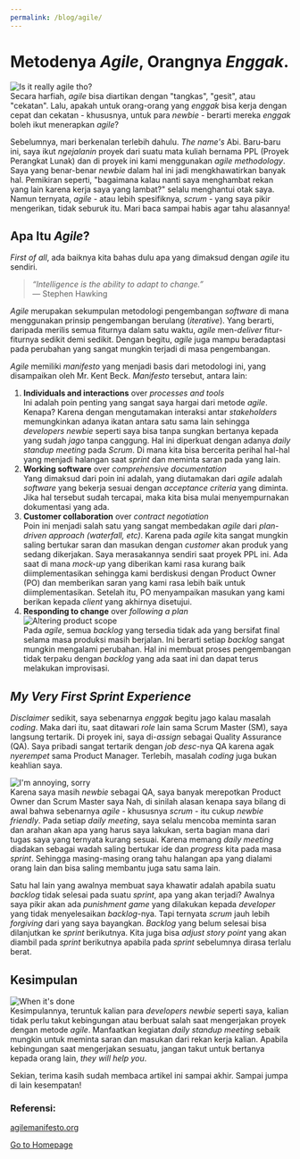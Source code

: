 ```yaml
---
permalink: /blog/agile/
---
```


# Metodenya *Agile*, Orangnya *Enggak*.

![Is it really agile tho?](https://pbs.twimg.com/media/Dq3t8iKXQAATIzN?format=jpg&name=large)  
Secara harfiah, *agile* bisa diartikan dengan "tangkas", "gesit", atau "cekatan". Lalu, apakah untuk orang-orang yang *enggak* bisa kerja dengan cepat dan cekatan - khususnya, untuk para *newbie* - berarti mereka *enggak* boleh ikut menerapkan *agile*?

Sebelumnya, mari berkenalan terlebih dahulu. *The name's* Abi. Baru-baru ini, saya ikut *ngejalanin* proyek dari suatu mata kuliah bernama PPL (Proyek Perangkat Lunak) dan di proyek ini kami menggunakan *agile methodology*. Saya yang benar-benar *newbie* dalam hal ini jadi mengkhawatirkan banyak hal. Pemikiran seperti, "bagaimana kalau nanti saya menghambat rekan yang lain karena kerja saya yang lambat?" selalu menghantui otak saya. Namun ternyata, *agile* -  atau lebih spesifiknya, *scrum* - yang saya pikir mengerikan, tidak seburuk itu. Mari baca sampai habis agar tahu alasannya!

## Apa Itu *Agile*?
*First of all*, ada baiknya kita bahas dulu apa yang dimaksud dengan *agile* itu sendiri. 

> *“Intelligence is the ability to adapt to change.”*  
> — Stephen Hawking

*Agile* merupakan sekumpulan metodologi pengembangan *software* di mana menggunakan prinsip pengembangan berulang (*iterative*). Yang berarti, daripada merilis semua fiturnya dalam satu waktu, *agile* men-*deliver* fitur-fiturnya sedikit demi sedikit. Dengan begitu, *agile* juga mampu beradaptasi pada perubahan yang sangat mungkin terjadi di masa pengembangan.

*Agile* memiliki *manifesto* yang menjadi basis dari metodologi ini, yang disampaikan oleh Mr. Kent Beck. *Manifesto* tersebut, antara lain: 
 1. **Individuals and interactions** over *processes and tools*  
Ini adalah poin penting yang sangat saya hargai dari metode *agile*. Kenapa? Karena dengan mengutamakan interaksi antar *stakeholders* memungkinkan adanya ikatan antara satu sama lain sehingga *developers newbie* seperti saya bisa tanpa sungkan bertanya kepada yang sudah *jago* tanpa canggung. Hal ini diperkuat dengan adanya *daily standup meeting* pada *Scrum*. Di mana kita bisa bercerita perihal hal-hal yang menjadi halangan saat *sprint* dan meminta saran pada yang lain.
 2. **Working software** over *comprehensive documentation*  
Yang dimaksud dari poin ini adalah, yang diutamakan dari *agile* adalah *software* yang bekerja sesuai dengan *acceptance criteria* yang diminta. Jika hal tersebut sudah tercapai, maka kita bisa mulai menyempurnakan dokumentasi yang ada.
 3. **Customer collaboration** over *contract negotiation*  
Poin ini menjadi salah satu yang sangat membedakan *agile* dari *plan-driven approach (waterfall, etc)*. Karena pada *agile* kita sangat mungkin saling bertukar saran dan masukan dengan *customer* akan produk yang sedang dikerjakan. Saya merasakannya sendiri saat proyek PPL ini. Ada saat di mana *mock-up* yang diberikan  kami rasa kurang baik diimplementasikan sehingga kami berdiskusi dengan Product Owner (PO) dan memberikan saran yang kami rasa lebih baik untuk diimplementasikan. Setelah itu, PO menyampaikan masukan yang kami berikan kepada *client* yang akhirnya disetujui.
 4. **Responding to change** over *following a plan*  
![Altering product scope](https://cxl.com/wp-content/uploads/2017/06/BNqDJGTGxFVpGaitiULiXNa88zNYiPhIkUwMu0sM59NuStK2VLcX-ZxGqlk9mXFG-Nb9hq6wejSNyArRZ1ppGOWhR0L5G8FS7vte-YiiRoxSaSdF72YnMtRSY9NLW4352rQUk6SW.jpg)  
Pada *agile*, semua *backlog* yang tersedia tidak ada yang bersifat final selama masa produksi masih berjalan. Ini berarti setiap *backlog* sangat mungkin mengalami perubahan. Hal ini membuat proses pengembangan tidak terpaku dengan *backlog* yang ada saat ini dan dapat terus melakukan improvisasi.

## *My Very First Sprint Experience*
*Disclaimer* sedikit, saya sebenarnya *enggak* begitu jago kalau masalah *coding*. Maka dari itu, saat ditawari *role* lain sama Scrum Master (SM), saya langsung tertarik. Di proyek ini, saya di-*assign* sebagai Quality Assurance (QA). Saya pribadi sangat tertarik dengan *job desc*-nya QA karena agak *nyerempet* sama Product Manager. Terlebih, masalah *coding* juga bukan keahlian saya.

![I'm annoying, sorry](https://i0.wp.com/anagilemind.net/wp-content/uploads/2015/07/Sorry-I-annoyed-you-with-question-about-feature.jpg)  
Karena saya masih *newbie* sebagai QA, saya banyak merepotkan Product Owner dan Scrum Master saya  Nah, di sinilah alasan kenapa saya bilang di awal bahwa sebenarnya *agile* -  khususnya *scrum* -  itu cukup *newbie friendly*. Pada setiap *daily meeting*, saya selalu mencoba meminta saran dan arahan akan apa yang harus saya lakukan, serta bagian mana dari tugas saya yang ternyata kurang sesuai. Karena memang *daily meeting* diadakan sebagai wadah saling bertukar ide dan *progress* kita pada masa *sprint*. Sehingga masing-masing orang tahu halangan apa yang dialami orang lain dan bisa saling membantu juga satu sama lain. 

Satu hal lain yang awalnya membuat saya khawatir adalah apabila suatu *backlog* tidak selesai pada suatu *sprint*, apa yang akan terjadi? Awalnya saya pikir akan ada *punishment game* yang dilakukan kepada *developer* yang tidak menyelesaikan *backlog*-nya. Tapi ternyata *scrum* jauh lebih *forgiving* dari yang saya bayangkan. *Backlog* yang belum selesai bisa dilanjutkan ke *sprint* berikutnya. Kita juga bisa *adjust* *story point* yang akan diambil pada *sprint* berikutnya apabila pada *sprint* sebelumnya dirasa terlalu berat.

## Kesimpulan
![When it's done](https://i0.wp.com/anagilemind.net/wp-content/uploads/2015/07/How-I-feel-when-card-done.jpg?w=599)  
Kesimpulannya, teruntuk kalian para *developers newbie* seperti saya, kalian tidak perlu takut kebingungan atau berbuat salah saat mengerjakan proyek dengan metode *agile*. Manfaatkan kegiatan *daily standup meeting* sebaik mungkin untuk meminta saran dan masukan dari rekan kerja kalian. Apabila kebingungan saat mengerjakan sesuatu, jangan takut untuk bertanya kepada orang lain, *they will help you*.

Sekian, terima kasih sudah membaca artikel ini sampai akhir. Sampai jumpa di lain kesempatan!

### Referensi:
[agilemanifesto.org](https://agilemanifesto.org/)


[Go to Homepage](https://abifajri.github.io/ppl-article/)
